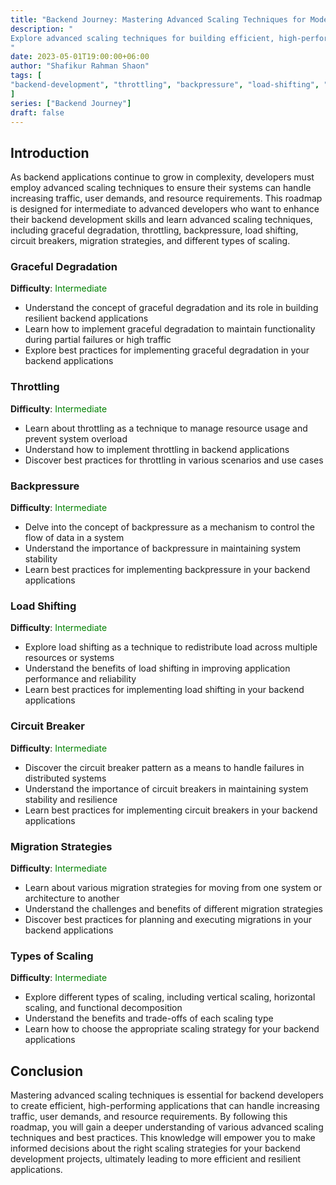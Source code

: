 ```yaml
---
title: "Backend Journey: Mastering Advanced Scaling Techniques for Modern Backend Development"
description: "
Explore advanced scaling techniques for building efficient, high-performing backend applications, including graceful degradation, throttling, backpressure, load shifting, circuit breakers, and migration strategies.
"
date: 2023-05-01T19:00:00+06:00
author: "Shafikur Rahman Shaon"
tags: [
"backend-development", "throttling", "backpressure", "load-shifting", "circuit-breakers", "migration-strategies"
]
series: ["Backend Journey"]
draft: false
---
```

## Introduction
As backend applications continue to grow in complexity, developers must employ advanced scaling techniques to ensure their systems can handle increasing traffic, user demands, and resource requirements. This roadmap is designed for intermediate to advanced developers who want to enhance their backend development skills and learn advanced scaling techniques, including graceful degradation, throttling, backpressure, load shifting, circuit breakers, migration strategies, and different types of scaling.


### Graceful Degradation
**Difficulty**:  <span style="color:green">Intermediate</span>

- Understand the concept of graceful degradation and its role in building resilient backend applications
- Learn how to implement graceful degradation to maintain functionality during partial failures or high traffic
- Explore best practices for implementing graceful degradation in your backend applications

### Throttling
**Difficulty**:  <span style="color:green">Intermediate</span>

- Learn about throttling as a technique to manage resource usage and prevent system overload
- Understand how to implement throttling in backend applications
- Discover best practices for throttling in various scenarios and use cases


### Backpressure
**Difficulty**:  <span style="color:green">Intermediate</span>

- Delve into the concept of backpressure as a mechanism to control the flow of data in a system
- Understand the importance of backpressure in maintaining system stability
- Learn best practices for implementing backpressure in your backend applications

### Load Shifting
**Difficulty**:  <span style="color:green">Intermediate</span>

- Explore load shifting as a technique to redistribute load across multiple resources or systems
- Understand the benefits of load shifting in improving application performance and reliability
- Learn best practices for implementing load shifting in your backend applications

### Circuit Breaker
**Difficulty**:  <span style="color:green">Intermediate</span>

- Discover the circuit breaker pattern as a means to handle failures in distributed systems
- Understand the importance of circuit breakers in maintaining system stability and resilience
- Learn best practices for implementing circuit breakers in your backend applications

### Migration Strategies
**Difficulty**:  <span style="color:green">Intermediate</span>

- Learn about various migration strategies for moving from one system or architecture to another
- Understand the challenges and benefits of different migration strategies
- Discover best practices for planning and executing migrations in your backend applications

### Types of Scaling
**Difficulty**:  <span style="color:green">Intermediate</span>

- Explore different types of scaling, including vertical scaling, horizontal scaling, and functional decomposition
- Understand the benefits and trade-offs of each scaling type
- Learn how to choose the appropriate scaling strategy for your backend applications

## Conclusion
Mastering advanced scaling techniques is essential for backend developers to create efficient, high-performing applications that can handle increasing traffic, user demands, and resource requirements. By following this roadmap, you will gain a deeper understanding of various advanced scaling techniques and best practices. This knowledge will empower you to make informed decisions about the right scaling strategies for your backend development projects, ultimately leading to more efficient and resilient applications.


















